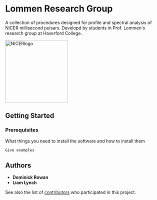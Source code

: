 # Lommen Research Group

A collection of procedures designed for profile and spectral analysis of NICER millisecond pulsars. Developd by students in Prof. Lommen's research group at Haverford College. 

<a href="https://gameon.nasa.gov/projects/deep-space-x-ray-navigation-and-communication/"><img src="https://gameon.nasa.gov/files/2017/03/nicer_logo.png" title="NICERlogo" alt="NICERlogo" width="200"></a>

## Getting Started


### Prerequisites

What things you need to install the software and how to install them

```
Give examples
```

## Authors

* **Dominick Rowan**
* **Liam Lynch**

See also the list of [contributors](https://github.com/your/project/contributors) who participated in this project.

